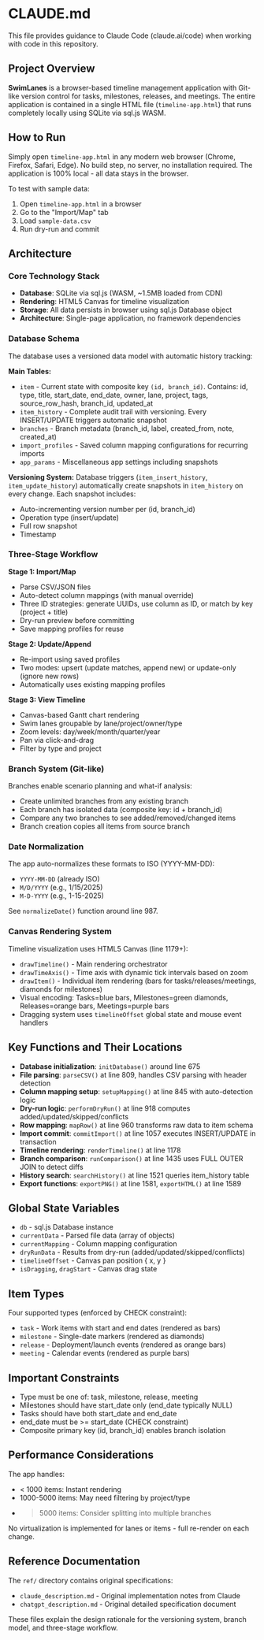 # CLAUDE.md

This file provides guidance to Claude Code (claude.ai/code) when working with code in this repository.

## Project Overview

**SwimLanes** is a browser-based timeline management application with Git-like version control for tasks, milestones, releases, and meetings. The entire application is contained in a single HTML file (`timeline-app.html`) that runs completely locally using SQLite via sql.js WASM.

## How to Run

Simply open `timeline-app.html` in any modern web browser (Chrome, Firefox, Safari, Edge). No build step, no server, no installation required. The application is 100% local - all data stays in the browser.

To test with sample data:
1. Open `timeline-app.html` in a browser
2. Go to the "Import/Map" tab
3. Load `sample-data.csv`
4. Run dry-run and commit

## Architecture

### Core Technology Stack
- **Database**: SQLite via sql.js (WASM, ~1.5MB loaded from CDN)
- **Rendering**: HTML5 Canvas for timeline visualization
- **Storage**: All data persists in browser using sql.js Database object
- **Architecture**: Single-page application, no framework dependencies

### Database Schema

The database uses a versioned data model with automatic history tracking:

**Main Tables:**
- `item` - Current state with composite key `(id, branch_id)`. Contains: id, type, title, start_date, end_date, owner, lane, project, tags, source_row_hash, branch_id, updated_at
- `item_history` - Complete audit trail with versioning. Every INSERT/UPDATE triggers automatic snapshot
- `branches` - Branch metadata (branch_id, label, created_from, note, created_at)
- `import_profiles` - Saved column mapping configurations for recurring imports
- `app_params` - Miscellaneous app settings including snapshots

**Versioning System:**
Database triggers (`item_insert_history`, `item_update_history`) automatically create snapshots in `item_history` on every change. Each snapshot includes:
- Auto-incrementing version number per (id, branch_id)
- Operation type (insert/update)
- Full row snapshot
- Timestamp

### Three-Stage Workflow

**Stage 1: Import/Map**
- Parse CSV/JSON files
- Auto-detect column mappings (with manual override)
- Three ID strategies: generate UUIDs, use column as ID, or match by key (project + title)
- Dry-run preview before committing
- Save mapping profiles for reuse

**Stage 2: Update/Append**
- Re-import using saved profiles
- Two modes: upsert (update matches, append new) or update-only (ignore new rows)
- Automatically uses existing mapping profiles

**Stage 3: View Timeline**
- Canvas-based Gantt chart rendering
- Swim lanes groupable by lane/project/owner/type
- Zoom levels: day/week/month/quarter/year
- Pan via click-and-drag
- Filter by type and project

### Branch System (Git-like)

Branches enable scenario planning and what-if analysis:
- Create unlimited branches from any existing branch
- Each branch has isolated data (composite key: id + branch_id)
- Compare any two branches to see added/removed/changed items
- Branch creation copies all items from source branch

### Date Normalization

The app auto-normalizes these formats to ISO (YYYY-MM-DD):
- `YYYY-MM-DD` (already ISO)
- `M/D/YYYY` (e.g., 1/15/2025)
- `M-D-YYYY` (e.g., 1-15-2025)

See `normalizeDate()` function around line 987.

### Canvas Rendering System

Timeline visualization uses HTML5 Canvas (line 1179+):
- `drawTimeline()` - Main rendering orchestrator
- `drawTimeAxis()` - Time axis with dynamic tick intervals based on zoom
- `drawItem()` - Individual item rendering (bars for tasks/releases/meetings, diamonds for milestones)
- Visual encoding: Tasks=blue bars, Milestones=green diamonds, Releases=orange bars, Meetings=purple bars
- Dragging system uses `timelineOffset` global state and mouse event handlers

## Key Functions and Their Locations

- **Database initialization**: `initDatabase()` around line 675
- **File parsing**: `parseCSV()` at line 809, handles CSV parsing with header detection
- **Column mapping setup**: `setupMapping()` at line 845 with auto-detection logic
- **Dry-run logic**: `performDryRun()` at line 918 computes added/updated/skipped/conflicts
- **Row mapping**: `mapRow()` at line 960 transforms raw data to item schema
- **Import commit**: `commitImport()` at line 1057 executes INSERT/UPDATE in transaction
- **Timeline rendering**: `renderTimeline()` at line 1178
- **Branch comparison**: `runComparison()` at line 1435 uses FULL OUTER JOIN to detect diffs
- **History search**: `searchHistory()` at line 1521 queries item_history table
- **Export functions**: `exportPNG()` at line 1581, `exportHTML()` at line 1589

## Global State Variables

- `db` - sql.js Database instance
- `currentData` - Parsed file data (array of objects)
- `currentMapping` - Column mapping configuration
- `dryRunData` - Results from dry-run (added/updated/skipped/conflicts)
- `timelineOffset` - Canvas pan position { x, y }
- `isDragging`, `dragStart` - Canvas drag state

## Item Types

Four supported types (enforced by CHECK constraint):
- `task` - Work items with start and end dates (rendered as bars)
- `milestone` - Single-date markers (rendered as diamonds)
- `release` - Deployment/launch events (rendered as orange bars)
- `meeting` - Calendar events (rendered as purple bars)

## Important Constraints

- Type must be one of: task, milestone, release, meeting
- Milestones should have start_date only (end_date typically NULL)
- Tasks should have both start_date and end_date
- end_date must be >= start_date (CHECK constraint)
- Composite primary key (id, branch_id) enables branch isolation

## Performance Considerations

The app handles:
- < 1000 items: Instant rendering
- 1000-5000 items: May need filtering by project/type
- > 5000 items: Consider splitting into multiple branches

No virtualization is implemented for lanes or items - full re-render on each change.

## Reference Documentation

The `ref/` directory contains original specifications:
- `claude_description.md` - Original implementation notes from Claude
- `chatgpt_description.md` - Original detailed specification document

These files explain the design rationale for the versioning system, branch model, and three-stage workflow.
